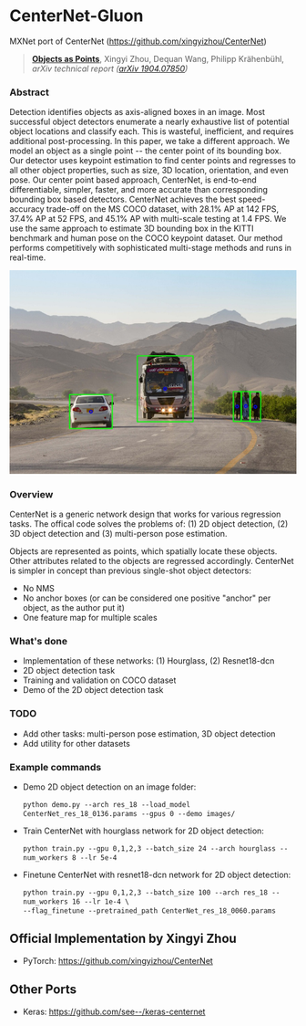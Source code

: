 # CenterNet-Gluon

MXNet port of CenterNet (https://github.com/xingyizhou/CenterNet)

> [**Objects as Points**](http://arxiv.org/abs/1904.07850),
> Xingyi Zhou, Dequan Wang, Philipp Kr&auml;henb&uuml;hl,
> *arXiv technical report ([arXiv 1904.07850](http://arxiv.org/abs/1904.07850))*

### Abstract
Detection identifies objects as axis-aligned boxes in an image. Most successful object detectors enumerate a nearly exhaustive list of potential object locations and classify each. This is wasteful, inefficient, and requires additional post-processing. In this paper, we take a different approach. We model an object as a single point -- the center point of its bounding box. Our detector uses keypoint estimation to find center points and regresses to all other object properties, such as size, 3D location, orientation, and even pose. Our center point based approach, CenterNet, is end-to-end differentiable, simpler, faster, and more accurate than corresponding bounding box based detectors. CenterNet achieves the best speed-accuracy trade-off on the MS COCO dataset, with 28.1% AP at 142 FPS, 37.4% AP at 52 FPS, and 45.1% AP with multi-scale testing at 1.4 FPS. We use the same approach to estimate 3D bounding box in the KITTI benchmark and human pose on the COCO keypoint dataset. Our method performs competitively with sophisticated multi-stage methods and runs in real-time.

<p align="center">
  <img src="assets/demo.jpg">
</p>

### Overview
CenterNet is a generic network design that works for various regression tasks.
The offical code solves the problems of: (1) 2D object detection, (2) 3D object detection and (3) multi-person pose estimation.

Objects are represented as points, which spatially locate these objects. Other attributes related to the objects are regressed accordingly.
CenterNet is simpler in concept than previous single-shot object detectors:
- No NMS
- No anchor boxes (or can be considered one positive "anchor" per object, as the author put it)
- One feature map for multiple scales

### What's done
- Implementation of these networks: (1) Hourglass, (2) Resnet18-dcn
- 2D object detection task
- Training and validation on COCO dataset
- Demo of the 2D object detection task

### TODO
- Add other tasks: multi-person pose estimation, 3D object detection
- Add utility for other datasets

### Example commands

- Demo 2D object detection on an image folder:

  ```Shell
  python demo.py --arch res_18 --load_model CenterNet_res_18_0136.params --gpus 0 --demo images/
  ```

- Train CenterNet with hourglass network for 2D object detection:

  ```Shell
  python train.py --gpu 0,1,2,3 --batch_size 24 --arch hourglass --num_workers 8 --lr 5e-4
  ```

- Finetune CenterNet with resnet18-dcn network for 2D object detection:

  ```Shell
  python train.py --gpu 0,1,2,3 --batch_size 100 --arch res_18 --num_workers 16 --lr 1e-4 \
  --flag_finetune --pretrained_path CenterNet_res_18_0060.params
  ```


## Official Implementation by Xingyi Zhou
- PyTorch: https://github.com/xingyizhou/CenterNet

## Other Ports
- Keras: https://github.com/see--/keras-centernet
